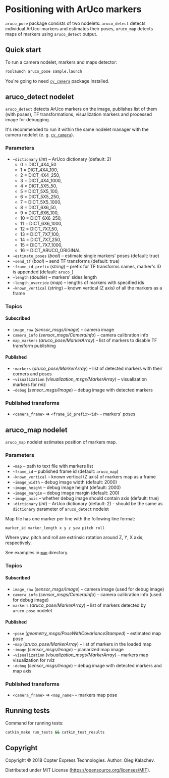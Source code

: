 # Positioning with ArUco markers

`aruco_pose` package consists of two nodelets: `aruco_detect` detects individual ArUco-markers and estimates their poses, `aruco_map` detects maps of markers using `aruco_detect` output.

## Quick start

To run a camera nodelet, markers and maps detector:

```bash
roslaunch aruco_pose sample.launch
```

You're going to need [`cv_camera`](http://wiki.ros.org/cv_camera) package installed.

## aruco_detect nodelet

`aruco_detect` detects ArUco markers on the image, publishes list of them (with poses), TF transformations, visualization markers and processed image for debugging.

It's recommended to run it within the same nodelet manager with the camera nodelet (e. g. [`cv_camera`](http://wiki.ros.org/cv_camera)).

### Parameters

* `~dictionary` (*int*) – ArUco dictionary (default: 2)
  * 0 = DICT_4X4_50
  * 1 = DICT_4X4_100,
  * 2 = DICT_4X4_250,
  * 3 = DICT_4X4_1000,
  * 4 = DICT_5X5_50,
  * 5 = DICT_5X5_100,
  * 6 = DICT_5X5_250,
  * 7 = DICT_5X5_1000,
  * 8 = DICT_6X6_50,
  * 9 = DICT_6X6_100,
  * 10 = DICT_6X6_250,
  * 11 = DICT_6X6_1000,
  * 12 = DICT_7X7_50,
  * 13 = DICT_7X7_100,
  * 14 = DICT_7X7_250,
  * 15 = DICT_7X7_1000,
  * 16 = DICT_ARUCO_ORIGINAL
* `~estimate_poses` (*bool*) – estimate single markers' poses (default: true)
* `~send_tf` (*bool*) – send TF transforms (default: true)
* `~frame_id_prefix` (*string*) – prefix for TF transforms names, marker's ID is appended (default: `aruco_`)
* `~length` (*double*) – markers' sides length
* `~length_override` (*map*) – lengths of markers with specified ids
* `~known_vertical` (*string*) – known vertical (Z axis) of all the markers as a frame

### Topics

#### Subscribed

* `image_raw` (*sensor_msgs/Image*) – camera image
* `camera_info` (*sensor_msgs/CameraInfo*) – camera calibration info
* `map_markers` (*aruco_pose/MarkerArray*) – list of markers to disable TF transform publishing

#### Published

* `~markers` (*aruco_pose/MarkerArray*) – list of detected markers with their corners and poses
* `~visualization` (*visualization_msgs/MarkerArray*) – visualization markers for rviz
* `~debug` (*sensor_msgs/Image*) – debug image with detected markers

### Published transforms

* `<camera_frame>` => `<frame_id_prefix><id>` – markers' poses

## aruco_map nodelet

`aruco_map` nodelet estimates position of markers map.

### Parameters

* `~map` – path to text file with markers list
* `~frame_id` – published frame id (default: `aruco_map`)
* `~known_vertical` – known vertical (Z axis) of markers map as a frame
* `~image_width` – debug image width (default: 2000)
* `~image_height` – debug image height (default: 2000)
* `~image_margin` – debug image margin (default: 200)
* `~image_axis` – whether debug image should contain axis (default: true)
* `~dictionary` (*int*) – ArUco dictionary (default: 2) - should be the same as `dictionary` parameter of `aruco_detect` nodelet

Map file has one marker per line with the following line format:

```
marker_id marker_length x y z yaw pitch roll
```

Where yaw, pitch and roll are extrinsic rotation around Z, Y, X axis, respectively.

See examples in [`map`](map/) directory.

### Topics

#### Subscribed

* `image_raw` (*sensor_msgs/Image*) – camera image (used for debug image)
* `camera_info` (*sensor_msgs/CameraInfo*) – camera calibration info (used for debug image)
* `markers` (*aruco_pose/MarkerArray*) – list of markers detected by `aruco_pose` nodelet

#### Published

* `~pose` (*geometry_msgs/PoseWithCovarianceStamped*) – estimated map pose
* `~map` (*aruco_pose/MarkerArray*) – list of markers in the loaded map
* `~image` (*sensor_msgs/Image*) – planarized map image
* `~visualization` (*visualization_msgs/MarkerArray*) – markers map visualization for rviz
* `~debug` (*sensor_msgs/Image*) – debug image with detected markers and map axis

### Published transforms

* `<camera_frame>` => `<map_name>` – markers map pose

## Running tests

Command for running tests:

```bash
catkin_make run_tests && catkin_test_results
```

## Copyright

Copyright © 2018 Copter Express Technologies. Author: Oleg Kalachev.

Distributed under MIT License (https://opensource.org/licenses/MIT).
